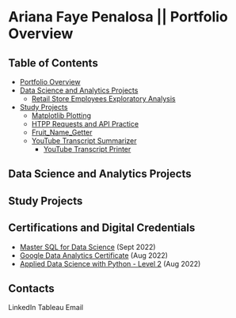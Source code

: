 # Ariana Faye Penalosa || Portfolio Overview

## Table of Contents
- [Portfolio Overview](#Portfolio-Overview)
- [Data Science and Analytics Projects](#Data-Science-and-Analytics-Projects)
  + [Retail Store Employees Exploratory Analysis](#Retail-Store-Employees-EDA)
- [Study Projects](#Studies)
  + [Matplotlib Plotting](#Matplotlib-Plotting)
  + [HTPP Requests and API Practice](#HTTPAPI_Practice)
  + [Fruit_Name_Getter](#Fruit+Name+Getter)
  + [YouTube Transcript Summarizer](#YouTube-Transcript-Summarizer)
    + [YouTube Transcript Printer](#YouTube-Transcript-Printer)
## Data Science and Analytics Projects

## Study Projects

## Certifications and Digital Credentials
- [Master SQL for Data Science](https://ibmcsr.udemy.com/certificate/UC-a4c081cd-be79-49e2-9cd4-6a25461e6d59/) (Sept 2022)
- [Google Data Analytics Certificate](https://www.credly.com/earner/earned/badge/49af5e1a-a0fe-486d-a805-f66707235bfd) (Aug 2022)
- [Applied Data Science with Python - Level 2](https://www.credly.com/earner/earned/badge/faf10d2a-9c21-4d7e-ba7b-8aa761ce3f75) (Aug 2022)

## Contacts
LinkedIn
Tableau
Email
